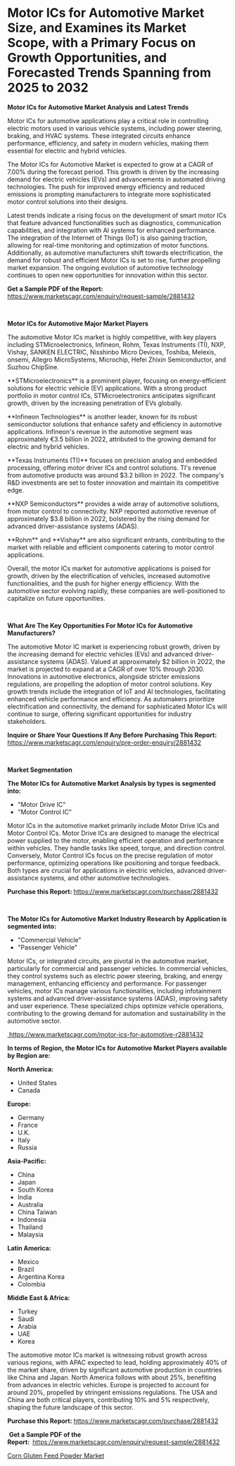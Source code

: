 <p><h1>Motor ICs for Automotive Market Size, and Examines its Market Scope, with a Primary Focus on Growth Opportunities, and Forecasted Trends Spanning from 2025 to 2032</h1></p><p><strong>Motor ICs for Automotive Market Analysis and Latest Trends</strong></p>
<p><p>Motor ICs for automotive applications play a critical role in controlling electric motors used in various vehicle systems, including power steering, braking, and HVAC systems. These integrated circuits enhance performance, efficiency, and safety in modern vehicles, making them essential for electric and hybrid vehicles.</p><p>The Motor ICs for Automotive Market is expected to grow at a CAGR of 7.00% during the forecast period. This growth is driven by the increasing demand for electric vehicles (EVs) and advancements in automated driving technologies. The push for improved energy efficiency and reduced emissions is prompting manufacturers to integrate more sophisticated motor control solutions into their designs.</p><p>Latest trends indicate a rising focus on the development of smart motor ICs that feature advanced functionalities such as diagnostics, communication capabilities, and integration with AI systems for enhanced performance. The integration of the Internet of Things (IoT) is also gaining traction, allowing for real-time monitoring and optimization of motor functions. Additionally, as automotive manufacturers shift towards electrification, the demand for robust and efficient Motor ICs is set to rise, further propelling market expansion. The ongoing evolution of automotive technology continues to open new opportunities for innovation within this sector.</p></p>
<p><strong>Get a Sample PDF of the Report:&nbsp;</strong> <a href="https://www.marketscagr.com/enquiry/request-sample/2881432?utm_campaign=3263&utm_medium=2&utm_source=Github&utm_content=ia&utm_term=12032025&utm_id=motor-ics-for-automotive">https://www.marketscagr.com/enquiry/request-sample/2881432</a></p>
<p>&nbsp;</p>
<p><strong>Motor ICs for Automotive Major Market Players</strong></p>
<p><p>The automotive Motor ICs market is highly competitive, with key players including STMicroelectronics, Infineon, Rohm, Texas Instruments (TI), NXP, Vishay, SANKEN ELECTRIC, Nisshinbo Micro Devices, Toshiba, Melexis, onsemi, Allegro MicroSystems, Microchip, Hefei Zhixin Semiconductor, and Suzhou ChipSine. </p><p>**STMicroelectronics** is a prominent player, focusing on energy-efficient solutions for electric vehicle (EV) applications. With a strong product portfolio in motor control ICs, STMicroelectronics anticipates significant growth, driven by the increasing penetration of EVs globally. </p><p>**Infineon Technologies** is another leader, known for its robust semiconductor solutions that enhance safety and efficiency in automotive applications. Infineon's revenue in the automotive segment was approximately €3.5 billion in 2022, attributed to the growing demand for electric and hybrid vehicles.</p><p>**Texas Instruments (TI)** focuses on precision analog and embedded processing, offering motor driver ICs and control solutions. TI's revenue from automotive products was around $3.2 billion in 2022. The company's R&D investments are set to foster innovation and maintain its competitive edge. </p><p>**NXP Semiconductors** provides a wide array of automotive solutions, from motor control to connectivity. NXP reported automotive revenue of approximately $3.8 billion in 2022, bolstered by the rising demand for advanced driver-assistance systems (ADAS). </p><p>**Rohm** and **Vishay** are also significant entrants, contributing to the market with reliable and efficient components catering to motor control applications.</p><p>Overall, the motor ICs market for automotive applications is poised for growth, driven by the electrification of vehicles, increased automotive functionalities, and the push for higher energy efficiency. With the automotive sector evolving rapidly, these companies are well-positioned to capitalize on future opportunities.</p></p>
<p>&nbsp;</p>
<p><strong>What Are The Key Opportunities For Motor ICs for Automotive Manufacturers?</strong></p>
<p><p>The automotive Motor IC market is experiencing robust growth, driven by the increasing demand for electric vehicles (EVs) and advanced driver-assistance systems (ADAS). Valued at approximately $2 billion in 2022, the market is projected to expand at a CAGR of over 10% through 2030. Innovations in automotive electronics, alongside stricter emissions regulations, are propelling the adoption of motor control solutions. Key growth trends include the integration of IoT and AI technologies, facilitating enhanced vehicle performance and efficiency. As automakers prioritize electrification and connectivity, the demand for sophisticated Motor ICs will continue to surge, offering significant opportunities for industry stakeholders.</p></p>
<p><strong>Inquire or Share Your Questions If Any Before Purchasing This Report:</strong> <a href="https://www.marketscagr.com/enquiry/pre-order-enquiry/2881432?utm_campaign=3263&utm_medium=2&utm_source=Github&utm_content=ia&utm_term=12032025&utm_id=motor-ics-for-automotive">https://www.marketscagr.com/enquiry/pre-order-enquiry/2881432</a></p>
<p>&nbsp;</p>
<p><strong>Market Segmentation</strong></p>
<p><strong>The Motor ICs for Automotive Market Analysis by types is segmented into:</strong></p>
<p><ul><li>"Motor Drive IC"</li><li>"Motor Control IC"</li></ul></p>
<p><p>Motor ICs in the automotive market primarily include Motor Drive ICs and Motor Control ICs. Motor Drive ICs are designed to manage the electrical power supplied to the motor, enabling efficient operation and performance within vehicles. They handle tasks like speed, torque, and direction control. Conversely, Motor Control ICs focus on the precise regulation of motor performance, optimizing operations like positioning and torque feedback. Both types are crucial for applications in electric vehicles, advanced driver-assistance systems, and other automotive technologies.</p></p>
<p><strong>Purchase this Report:&nbsp;</strong><a href="https://www.marketscagr.com/purchase/2881432?utm_campaign=3263&utm_medium=2&utm_source=Github&utm_content=ia&utm_term=12032025&utm_id=motor-ics-for-automotive">https://www.marketscagr.com/purchase/2881432</a></p>
<p>&nbsp;</p>
<p><strong>The Motor ICs for Automotive Market Industry Research by Application is segmented into:</strong></p>
<p><ul><li>"Commercial Vehicle"</li><li>"Passenger Vehicle"</li></ul></p>
<p><p>Motor ICs, or integrated circuits, are pivotal in the automotive market, particularly for commercial and passenger vehicles. In commercial vehicles, they control systems such as electric power steering, braking, and energy management, enhancing efficiency and performance. For passenger vehicles, motor ICs manage various functionalities, including infotainment systems and advanced driver-assistance systems (ADAS), improving safety and user experience. These specialized chips optimize vehicle operations, contributing to the growing demand for automation and sustainability in the automotive sector.</p></p>
<p><a href="https://www.marketscagr.com/motor-ics-for-automotive-r2881432?utm_campaign=3263&utm_medium=2&utm_source=Github&utm_content=ia&utm_term=12032025&utm_id=motor-ics-for-automotive">&nbsp;https://www.marketscagr.com/motor-ics-for-automotive-r2881432</a></p>
<p><strong>In terms of Region, the Motor ICs for Automotive Market Players available by Region are:</strong></p>
<p>
    <p> <strong> North America: </strong>
        <ul>
            <li>United States</li>
            <li>Canada</li>
        </ul>
        </p> 
    <p> <strong> Europe: </strong>
        <ul>
            <li>Germany</li>
            <li>France</li>
            <li>U.K.</li>
            <li>Italy</li>
            <li>Russia</li>
        </ul>
        </p> 
    <p> <strong> Asia-Pacific: </strong>
        <ul>
            <li>China</li>
            <li>Japan</li>
            <li>South Korea</li>
            <li>India</li>
            <li>Australia</li>
            <li>China Taiwan</li>
            <li>Indonesia</li>
            <li>Thailand</li>
            <li>Malaysia</li>
        </ul>
        </p> 
    <p> <strong> Latin America: </strong>
        <ul>
            <li>Mexico</li>
            <li>Brazil</li>
            <li>Argentina Korea</li>
            <li>Colombia</li>
        </ul>
        </p> 
    <p> <strong> Middle East & Africa: </strong>
        <ul>
            <li>Turkey</li>
            <li>Saudi</li>
            <li>Arabia</li>
            <li>UAE</li>
            <li>Korea</li>
        </ul>
    </p>
    </p>
<p><p>The automotive motor ICs market is witnessing robust growth across various regions, with APAC expected to lead, holding approximately 40% of the market share, driven by significant automotive production in countries like China and Japan. North America follows with about 25%, benefiting from advances in electric vehicles. Europe is projected to account for around 20%, propelled by stringent emissions regulations. The USA and China are both critical players, contributing 10% and 5% respectively, shaping the future landscape of this sector.</p></p>
<p><strong>Purchase this Report: </strong><a href="https://www.marketscagr.com/purchase/2881432?utm_campaign=3263&utm_medium=2&utm_source=Github&utm_content=ia&utm_term=12032025&utm_id=motor-ics-for-automotive">https://www.marketscagr.com/purchase/2881432</a></p>
<p>&nbsp;<strong>Get a Sample PDF of the Report:&nbsp;&nbsp;</strong><a href="https://www.marketscagr.com/enquiry/request-sample/2881432?utm_campaign=3263&utm_medium=2&utm_source=Github&utm_content=ia&utm_term=12032025&utm_id=motor-ics-for-automotive">https://www.marketscagr.com/enquiry/request-sample/2881432</a></p>
<p><strong></strong></p>
<p><p><a href="https://github.com/gunbybeahmg1/Market-Research-Report-List-1/blob/main/corn-gluten-feed-powder-market.md?utm_campaign=3263&utm_medium=2&utm_source=Github&utm_content=ia&utm_term=12032025&utm_id=motor-ics-for-automotive">Corn Gluten Feed Powder Market</a></p></p>